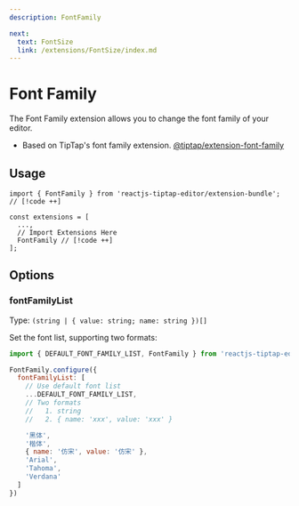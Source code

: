 ```yaml
---
description: FontFamily

next:
  text: FontSize
  link: /extensions/FontSize/index.md
---
```


# Font Family

The Font Family extension allows you to change the font family of your editor.

- Based on TipTap's font family extension. [@tiptap/extension-font-family](https://tiptap.dev/docs/editor/extensions/functionality/fontfamily)

## Usage

```tsx
import { FontFamily } from 'reactjs-tiptap-editor/extension-bundle'; // [!code ++]

const extensions = [
  ...,
  // Import Extensions Here
  FontFamily // [!code ++]
];
```

## Options

### fontFamilyList

Type: `(string | { value: string; name: string })[]`

Set the font list, supporting two formats:

```js
import { DEFAULT_FONT_FAMILY_LIST, FontFamily } from 'reactjs-tiptap-editor'

FontFamily.configure({
  fontFamilyList: [
    // Use default font list
    ...DEFAULT_FONT_FAMILY_LIST,
    // Two formats
    //   1. string
    //   2. { name: 'xxx', value: 'xxx' }

    '黑体',
    '楷体',
    { name: '仿宋', value: '仿宋' },
    'Arial',
    'Tahoma',
    'Verdana'
  ]
})
```
